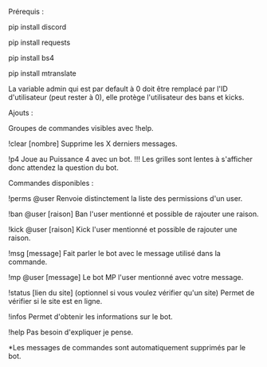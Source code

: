 Prérequis :

pip install discord

pip install requests

pip install bs4

pip install mtranslate

La variable admin qui est par default à 0 doit être remplacé par l'ID d'utilisateur (peut rester à 0), elle protège l'utilisateur des bans et kicks.

Ajouts :

Groupes de commandes visibles avec !help.

!clear [nombre] Supprime les X derniers messages.

!p4 Joue au Puissance 4 avec un bot. !!! Les grilles sont lentes à s'afficher donc attendez la question du bot.

Commandes disponibles :

!perms @user Renvoie distinctement la liste des permissions d'un user.

!ban @user [raison] Ban l'user mentionné et possible de rajouter une raison.

!kick @user [raison] Kick l'user mentionné et possible de rajouter une raison.

!msg [message] Fait parler le bot avec le message utilisé dans la commande.

!mp @user [message] Le bot MP l'user mentionné avec votre message.

!status [lien du site] (optionnel si vous voulez vérifier qu'un site) Permet de vérifier si le site est en ligne.

!infos Permet d'obtenir les informations sur le bot.

!help Pas besoin d'expliquer je pense.

*Les messages de commandes sont automatiquement supprimés par le bot.
